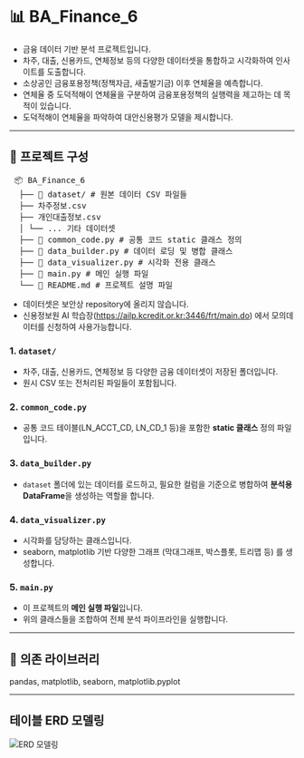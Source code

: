 # 📊 BA_Finance_6

- 금융 데이터 기반 분석 프로젝트입니다.  
- 차주, 대출, 신용카드, 연체정보 등의 다양한 데이터셋을 통합하고 시각화하여 인사이트를 도출합니다.
- 소상공인 금융포용정책(정책자금, 새출발기금) 이후 연체율을 예측합니다.
- 연체율 중 도덕적해이 연체율을 구분하여 금융포용정책의 실행력을 제고하는 데 목적이 있습니다.
- 도덕적해이 연체율을 파악하여 대안신용평가 모델을 제시합니다.

---

## 📁 프로젝트 구성

<pre> 📦 BA_Finance_6 
  ├── 📁 dataset/ # 원본 데이터 CSV 파일들
  ├── 차주정보.csv 
  ├── 개인대출정보.csv 
  │ └── ... 기타 데이터셋 
  ├── 📄 common_code.py # 공통 코드 static 클래스 정의 
  ├── 📄 data_builder.py # 데이터 로딩 및 병합 클래스 
  ├── 📄 data_visualizer.py # 시각화 전용 클래스 
  ├── 📄 main.py # 메인 실행 파일 
  └── 📄 README.md # 프로젝트 설명 파일 </pre>

- 데이터셋은 보안상 repository에 올리지 않습니다.
- 신용정보원 AI 학습장(https://ailp.kcredit.or.kr:3446/frt/main.do) 에서 모의데이터를 신청하여 사용가능합니다.

### 1. `dataset/`
- 차주, 대출, 신용카드, 연체정보 등 다양한 금융 데이터셋이 저장된 폴더입니다.
- 원시 CSV 또는 전처리된 파일들이 포함됩니다.

### 2. `common_code.py`
- 공통 코드 테이블(LN_ACCT_CD, LN_CD_1 등)을 포함한 **static 클래스** 정의 파일입니다.

### 3. `data_builder.py`
- `dataset` 폴더에 있는 데이터를 로드하고, 필요한 컬럼을 기준으로 병합하여 **분석용 DataFrame**을 생성하는 역할을 합니다.

### 4. `data_visualizer.py`
- 시각화를 담당하는 클래스입니다.
- seaborn, matplotlib 기반 다양한 그래프 (막대그래프, 박스플롯, 트리맵 등) 를 생성합니다.

### 5. `main.py`
- 이 프로젝트의 **메인 실행 파일**입니다.
- 위의 클래스들을 조합하여 전체 분석 파이프라인을 실행합니다.

---

## 🔧 의존 라이브러리
pandas, matplotlib, seaborn, matplotlib.pyplot

---

## 테이블 ERD 모델링 
![ERD 모델링](https://github.com/user-attachments/assets/a17dbd44-6ce3-48ad-b76a-077e48b80de8)

